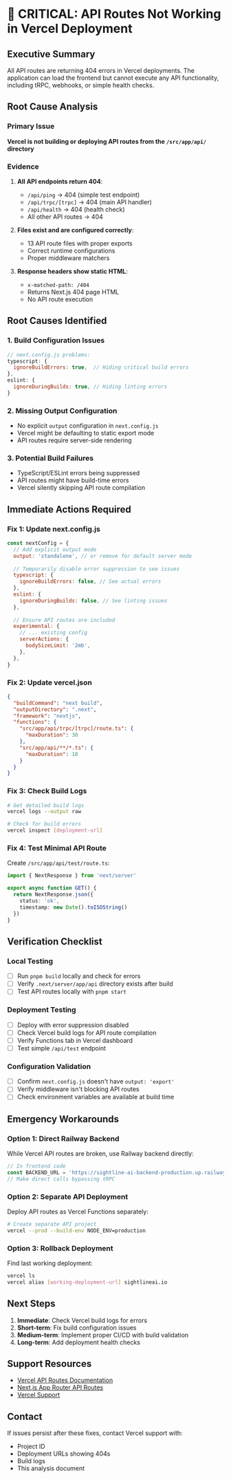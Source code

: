 # 🚨 CRITICAL: API Routes Not Working in Vercel Deployment

## Executive Summary
All API routes are returning 404 errors in Vercel deployments. The application can load the frontend but cannot execute any API functionality, including tRPC, webhooks, or simple health checks.

## Root Cause Analysis

### Primary Issue
**Vercel is not building or deploying API routes from the `/src/app/api/` directory**

### Evidence
1. **All API endpoints return 404**:
   - `/api/ping` → 404 (simple test endpoint)
   - `/api/trpc/[trpc]` → 404 (main API handler)
   - `/api/health` → 404 (health check)
   - All other API routes → 404

2. **Files exist and are configured correctly**:
   - 13 API route files with proper exports
   - Correct runtime configurations
   - Proper middleware matchers

3. **Response headers show static HTML**:
   - `x-matched-path: /404`
   - Returns Next.js 404 page HTML
   - No API route execution

## Root Causes Identified

### 1. Build Configuration Issues
```javascript
// next.config.js problems:
typescript: {
  ignoreBuildErrors: true,  // Hiding critical build errors
},
eslint: {
  ignoreDuringBuilds: true, // Hiding linting errors
}
```

### 2. Missing Output Configuration
- No explicit `output` configuration in `next.config.js`
- Vercel might be defaulting to static export mode
- API routes require server-side rendering

### 3. Potential Build Failures
- TypeScript/ESLint errors being suppressed
- API routes might have build-time errors
- Vercel silently skipping API route compilation

## Immediate Actions Required

### Fix 1: Update next.config.js
```javascript
const nextConfig = {
  // Add explicit output mode
  output: 'standalone', // or remove for default server mode
  
  // Temporarily disable error suppression to see issues
  typescript: {
    ignoreBuildErrors: false, // See actual errors
  },
  eslint: {
    ignoreDuringBuilds: false, // See linting issues
  },
  
  // Ensure API routes are included
  experimental: {
    // ... existing config
    serverActions: {
      bodySizeLimit: '2mb',
    },
  },
}
```

### Fix 2: Update vercel.json
```json
{
  "buildCommand": "next build",
  "outputDirectory": ".next",
  "framework": "nextjs",
  "functions": {
    "src/app/api/trpc/[trpc]/route.ts": {
      "maxDuration": 30
    },
    "src/app/api/**/*.ts": {
      "maxDuration": 10
    }
  }
}
```

### Fix 3: Check Build Logs
```bash
# Get detailed build logs
vercel logs --output raw

# Check for build errors
vercel inspect [deployment-url]
```

### Fix 4: Test Minimal API Route
Create `/src/app/api/test/route.ts`:
```typescript
import { NextResponse } from 'next/server'

export async function GET() {
  return NextResponse.json({ 
    status: 'ok',
    timestamp: new Date().toISOString()
  })
}
```

## Verification Checklist

### Local Testing
- [ ] Run `pnpm build` locally and check for errors
- [ ] Verify `.next/server/app/api` directory exists after build
- [ ] Test API routes locally with `pnpm start`

### Deployment Testing
- [ ] Deploy with error suppression disabled
- [ ] Check Vercel build logs for API route compilation
- [ ] Verify Functions tab in Vercel dashboard
- [ ] Test simple `/api/test` endpoint

### Configuration Validation
- [ ] Confirm `next.config.js` doesn't have `output: 'export'`
- [ ] Verify middleware isn't blocking API routes
- [ ] Check environment variables are available at build time

## Emergency Workarounds

### Option 1: Direct Railway Backend
While Vercel API routes are broken, use Railway backend directly:
```typescript
// In frontend code
const BACKEND_URL = 'https://sightline-ai-backend-production.up.railway.app'
// Make direct calls bypassing tRPC
```

### Option 2: Separate API Deployment
Deploy API routes as Vercel Functions separately:
```bash
# Create separate API project
vercel --prod --build-env NODE_ENV=production
```

### Option 3: Rollback Deployment
Find last working deployment:
```bash
vercel ls
vercel alias [working-deployment-url] sightlineai.io
```

## Next Steps

1. **Immediate**: Check Vercel build logs for errors
2. **Short-term**: Fix build configuration issues
3. **Medium-term**: Implement proper CI/CD with build validation
4. **Long-term**: Add deployment health checks

## Support Resources
- [Vercel API Routes Documentation](https://vercel.com/docs/functions/quickstart)
- [Next.js App Router API Routes](https://nextjs.org/docs/app/building-your-application/routing/route-handlers)
- [Vercel Support](https://vercel.com/support)

## Contact
If issues persist after these fixes, contact Vercel support with:
- Project ID
- Deployment URLs showing 404s
- Build logs
- This analysis document
